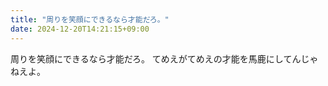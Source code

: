 ```yaml
---
title: "周りを笑顔にできるなら才能だろ。"
date: 2024-12-20T14:21:15+09:00
---
```

周りを笑顔にできるなら才能だろ。
てめえがてめえの才能を馬鹿にしてんじゃねえよ。
